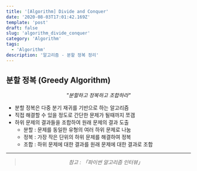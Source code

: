 ```yaml
---
title: '[Algorithm] Divide and Conquer'
date: '2020-08-03T17:01:42.169Z'
template: 'post'
draft: false
slug: 'algorithm_divide_conquer'
category: 'Algorithm'
tags:
  - 'Algorithm'
description: '알고리즘 - 분할 정복 정리'
---
```


## 분할 정복 (Greedy Algorithm)

<center><i>"분할하고 정복하고 조합하라"</i></center>

- 분할 정복은 다중 분기 재귀를 기반으로 하는 알고리즘
- 직접 해결할 수 있을 정도로 간단한 문제가 될때까지 쪼갬
- 하위 문제의 결과들을 조합하여 원래 문제의 결과 도출
  - 분할 : 문제를 동일한 유형의 여러 하위 문제로 나눔
  - 정복 : 가장 작은 단위의 하위 문제를 해결하여 정복
  - 조합 : 하위 문제에 대한 결과를 원래 문제에 대한 결과로 조합

<hr>

> <center><i>참고 : 「파이썬 알고리즘 인터뷰」</i></center>
